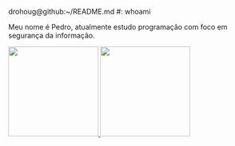 drohoug@github:~/README.md #: whoami

Meu nome é Pedro, atualmente estudo programação com foco em segurança da informação. 


<dlv>
  <a href="https://github.com/drohoug">
  <img height="180cm" src="https://github-readme-stats.vercel.app/api?username=drohoug&show_icons=true&theme=chartreuse-dark&includ_all_comits=true&count_private=true"/>

<img height="180" src="https://github-readme-stats.vercel.app/api/top-langs/?username=drohoug&layout-compact&langs_count&theme=chartreuse-dark"/>

</div>


